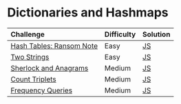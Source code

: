 # Dictionaries and Hashmaps

| Challenge                                                                                    | Difficulty | Solution                                 |
| :------------------------------------------------------------------------------------------- | :--------- | :--------------------------------------- |
| [Hash Tables: Ransom Note](https://www.hackerrank.com/challenges/ctci-ransom-note/problem)   | Easy       | [JS](./hash-tables-ransom-note/index.js) |
| [Two Strings](https://www.hackerrank.com/challenges/two-strings/problem)                     | Easy       | [JS](./two-strings/index.js)             |
| [Sherlock and Anagrams](https://www.hackerrank.com/challenges/sherlock-and-anagrams/problem) | Medium     | [JS](./sherlock-and-anagrams/index.js)   |
| [Count Triplets](https://www.hackerrank.com/challenges/count-triplets-1/problem)             | Medium     | [JS](./count-triplets/index.js)          |
| [Frequency Queries](https://www.hackerrank.com/challenges/frequency-queries/problem)         | Medium     | [JS](./frequency-queries/index.js)       |
